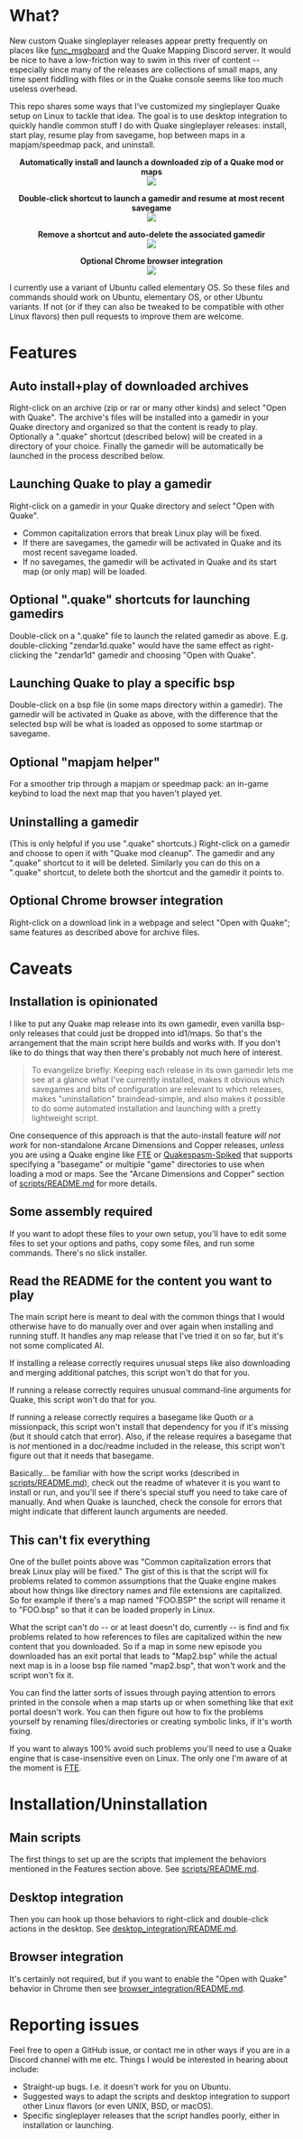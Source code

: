 # What?

New custom Quake singleplayer releases appear pretty frequently on places like [func_msgboard](http://www.celephais.net/board/forum.php) and the Quake Mapping Discord server. It would be nice to have a low-friction way to swim in this river of content -- especially since many of the releases are collections of small maps, any time spent fiddling with files or in the Quake console seems like too much useless overhead.

This repo shares some ways that I've customized my singleplayer Quake setup on Linux to tackle that idea. The goal is to use desktop integration to quickly handle common stuff I do with Quake singleplayer releases: install, start play, resume play from savegame, hop between maps in a mapjam/speedmap pack, and uninstall.

<p align="center">
<b>Automatically install and launch a downloaded zip of a Quake mod or maps</b><br/>
<img src="install.gif">
</p>

<p align="center">
<b>Double-click shortcut to launch a gamedir and resume at most recent savegame</b><br/>
<img src="shortcut.gif">
</p>

<p align="center">
<b>Remove a shortcut and auto-delete the associated gamedir</b><br/>
<img src="cleanup.gif">
</p>

<p align="center">
<b>Optional Chrome browser integration</b><br/>
<img src="browser.gif">
</p>

I currently use a variant of Ubuntu called elementary OS. So these files and commands should work on Ubuntu, elementary OS, or other Ubuntu variants. If not (or if they can also be tweaked to be compatible with other Linux flavors) then pull requests to improve them are welcome.

# Features

## Auto install+play of downloaded archives

Right-click on an archive (zip or rar or many other kinds) and select "Open with Quake". The archive's files will be installed into a gamedir in your Quake directory and organized so that the content is ready to play. Optionally a ".quake" shortcut (described below) will be created in a directory of your choice. Finally the gamedir will be automatically be launched in the process described below.

## Launching Quake to play a gamedir

Right-click on a gamedir in your Quake directory and select "Open with Quake".
* Common capitalization errors that break Linux play will be fixed.
* If there are savegames, the gamedir will be activated in Quake and its most recent savegame loaded.
* If no savegames, the gamedir will be activated in Quake and its start map (or only map) will be loaded.

## Optional ".quake" shortcuts for launching gamedirs

Double-click on a ".quake" file to launch the related gamedir as above. E.g. double-clicking "zendar1d.quake" would have the same effect as right-clicking the "zendar1d" gamedir and choosing "Open with Quake".

## Launching Quake to play a specific bsp

Double-click on a bsp file (in some maps directory within a gamedir). The gamedir will be activated in Quake as above, with the difference that the selected bsp will be what is loaded as opposed to some startmap or savegame.

## Optional "mapjam helper"

For a smoother trip through a mapjam or speedmap pack: an in-game keybind to load the next map that you haven't played yet.

## Uninstalling a gamedir

(This is only helpful if you use ".quake" shortcuts.) Right-click on a gamedir and choose to open it with "Quake mod cleanup". The gamedir and any ".quake" shortcut to it will be deleted. Similarly you can do this on a ".quake" shortcut, to delete both the shortcut and the gamedir it points to.

## Optional Chrome browser integration

Right-click on a download link in a webpage and select "Open with Quake"; same features as described above for archive files.

# Caveats

## Installation is opinionated

I like to put any Quake map release into its own gamedir, even vanilla bsp-only releases that could just be dropped into id1/maps. So that's the arrangement that the main script here builds and works with. If you don't like to do things that way then there's probably not much here of interest.

> To evangelize briefly: Keeping each release in its own gamedir lets me see at a glance what I've currently installed, makes it obvious which savegames and bits of configuration are relevant to which releases, makes "uninstallation" braindead-simple, and also makes it possible to do some automated installation and launching with a pretty lightweight script.

One consequence of this approach is that the auto-install feature *will not work* for non-standalone Arcane Dimensions and Copper releases, *unless* you are using a Quake engine like [FTE](http://fte.triptohell.info/) or [Quakespasm-Spiked](http://triptohell.info/moodles/qss/) that supports specifying a "basegame" or multiple "game" directories to use when loading a mod or maps. See the "Arcane Dimensions and Copper" section of [scripts/README.md](scripts/README.md) for more details.

## Some assembly required

If you want to adopt these files to your own setup, you'll have to edit some files to set your options and paths, copy some files, and run some commands. There's no slick installer.

## Read the README for the content you want to play

The main script here is meant to deal with the common things that I would otherwise have to do manually over and over again when installing and running stuff. It handles any map release that I've tried it on so far, but it's not some complicated AI.

If installing a release correctly requires unusual steps like also downloading and merging additional patches, this script won't do that for you.

If running a release correctly requires unusual command-line arguments for Quake, this script won't do that for you.

If running a release correctly requires a basegame like Quoth or a missionpack, this script won't install that dependency for you if it's missing (but it should catch that error). Also, if the release requires a basegame that is *not* mentioned in a doc/readme included in the release, this script won't figure out that it needs that basegame.

Basically... be familiar with how the script works (described in [scripts/README.md](scripts/README.md)), check out the readme of whatever it is you want to install or run, and you'll see if there's special stuff you need to take care of manually. And when Quake is launched, check the console for errors that might indicate that different launch arguments are needed.

## This can't fix everything

One of the bullet points above was "Common capitalization errors that break Linux play will be fixed." The gist of this is that the script will fix problems related to common assumptions that the Quake engine makes about how things like directory names and file extensions are capitalized. So for example if there's a map named "FOO.BSP" the script will rename it to "FOO.bsp" so that it can be loaded properly in Linux.

What the script can't do -- or at least doesn't do, currently -- is find and fix problems related to how references to files are capitalized within the new content that you downloaded. So if a map in some new episode you downloaded has an exit portal that leads to "Map2.bsp" while the actual next map is in a loose bsp file named "map2.bsp", that won't work and the script won't fix it.

You can find the latter sorts of issues through paying attention to errors printed in the console when a map starts up or when something like that exit portal doesn't work. You can then figure out how to fix the problems yourself by renaming files/directories or creating symbolic links, if it's worth fixing.

If you want to always 100% avoid such problems you'll need to use a Quake engine that is case-insensitive even on Linux. The only one I'm aware of at the moment is [FTE](http://fte.triptohell.info/).

# Installation/Uninstallation

## Main scripts

The first things to set up are the scripts that implement the behaviors mentioned in the Features section above. See [scripts/README.md](scripts/README.md).

## Desktop integration

Then you can hook up those behaviors to right-click and double-click actions in the desktop. See [desktop_integration/README.md](desktop_integration/README.md).

## Browser integration

It's certainly not required, but if you want to enable the "Open with Quake" behavior in Chrome then see [browser_integration/README.md](browser_integration/README.md).

# Reporting issues

Feel free to open a GitHub issue, or contact me in other ways if you are in a Discord channel with me etc. Things I would be interested in hearing about include:
* Straight-up bugs. I.e. it doesn't work for you on Ubuntu.
* Suggested ways to adapt the scripts and desktop integration to support other Linux flavors (or even UNIX, BSD, or macOS).
* Specific singleplayer releases that the script handles poorly, either in installation or launching.
